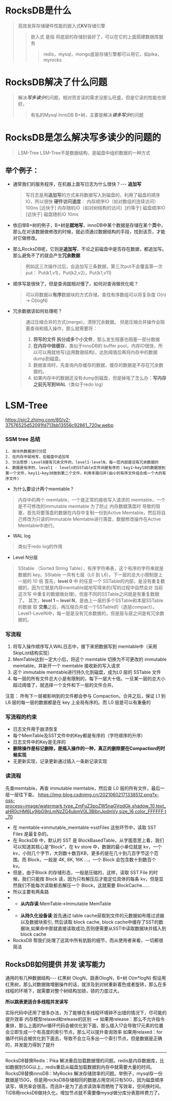 # RocksDB是什么
 >高效发挥存储硬件性能的嵌入式**KV**存储引擎
 >>嵌入式 是指 将底层的存储封装好了，可以在它的上面搭建数据库服务
 >>> redis，mysql，mongo底层存储引擎都可以用它，如pika，myrocks
 # RocksDB解决了什么问题
>解决***写多读少***的问题，相对而言读的需求没那么旺盛，但是它读的性能也很好。 
>>有名的Mysql InnoDB B+树，主要是解决***读多写少***的问题
 # RocksDB是怎么解决写多读少的问题的
 >LSM-Tree
 >LSM-Tree不是数据结构，是磁盘中组织数据的一种方式
 
 ## 举个例子：
 * 通常我们的服务程序，在机器上面写日志为什么很快？--- **追加写**
     > 写日志是用**追加写**的方式来将数据写入到磁盘的，利用了磁盘的顺序IO，所以很快
     > **硬件访问速度**：
     > 内存顺序IO（如对数组的连续访问）100ns [远快于] 内存随机IO（如对树结构的访问）[约等于]     磁盘顺序IO [远快于] 磁盘随机IO 10ms
 
 * 依旧举B+树的例子，B+树是**就地写**，innoDB中某个数据是存储在某个**页**中，那么在对该数据做修改的时候，就必须通过数据结构的手段，找到该页，才能对它做修改。
 * 那么RocksDB呢，它则是**追加写**，不论之前磁盘中是否存在数据，都追加写。那么避免不了的就会产生**冗余数据**
    > 例如这三次操作过后，会追加写三条数据，第三次put不会覆盖第一次put：
    > Put(k1,v1)，Put(k2,v2)，Put(k1,v11)
 * 顺序写是很快了，但是查询就相对慢了，如何对查询做优化呢？
    > 可以将数据以**有序**数据块的方式存储，查找有序数组可以将复杂度 O(n) -> O(logN)
 * 冗余数据该如何处理呢？
    > 通过压缩合并的方式(merge)，清除冗余数据。
    > 但是压缩合并操作会阻塞查询和插入操作，那么就需要将：
    > 1. **将写的文件 拆分成多个小文件**，那么发生阻塞也阻塞一部分数据
    > 2. **在内存中做缓存**，类似于innoDB的 buffer pool，内存IO很快，所以可以用就地写(运用数据结构)，达到阈值后再将内存中的数据dump到磁盘。
    > 3. 数据查询时，先查询内存缓存的数据，缓存的数据是不存在冗余数据的。
    > 4. 如果内存中的数据还没有dump到磁盘，但是掉电了怎么办：**写内存之前先写到WAL**（类似于redo log）
 # LSM-Tree
https://pic2.zhimg.com/80/v2-37576525d52091fd713bb13556c92861_720w.webp

### SSM tree 总结
	1. 按冷热数据进行分层
	2. 在内存中就地写，在磁盘中追加写
	3. 分治思想：Level0是有冗余文件的，level1-levelN，每一层内部是没有冗余数据的
	4. 数据是有序的，level1 - leveln的SSTable文件间是有序的：key1~key10的数据放到第一个文件，key11~key30放到第二个文件，利用多路归并(由小的有序文件组合成一个大的有序文件)

* 为什么要设计两个memtable？
> 内存中的两个 memtable，一个是正常的接收写入请求的 memtable，一个是不可修改的immutable memtable
> 为了防止 内存数据落盘时 导致的阻塞，首先将要落盘的数据在内存中复制一份到Active Memtable，然后将自己修改为只读的Immutable Memtable进行落盘，数据修改操作在Active Memtable中进行。
* WAL log
> 类似于redo log的作用
* Level N分层
> SStable （Sorted String Table），有序字符串表，这个有序的字符串就是数据的 key。SStable 一共有七层（L0 到 L6）。下一层的总大小限制是上一层的 10 倍
> 首先，**level 0** 中 的任意一个 SSTable的内部，是没有重复数据的，因为它就是内存memtable就地写得来的(写的过程中自然会对 当前这次写 中重复的数据做处理)，但是不同的SSTable之间就是有重复数据了。
其次，**level 1 ~ level N**，是由上一层的多个SSTable和本层SSTable的数据 取 **交集**之后，再压缩合并成一个SSTable的（逐层compact）。Level1-LevelN中，每一层是没有冗余数据的，但是层与层之间是有冗余数据的。

### 写流程
1. 将写入操作顺序写入WAL日志中，接下来把数据写到 memtable中（采用SkipList结构实现）
2. MemTable达到一定大小后，将这个 memtable 切换为不可更改的 immutable memtable，并新开一个 memtable 接收新的写入请求
3. 这个 immutable memtable进行持久化到磁盘，成为L0 层的 SSTable 文件
4. 每一层的所有文件总大小是有限制的，每下一层大十倍。一旦某一层的总大小超过阈值了，就选择一个文件和下一层的文件合并。

注意： 所有下一层被影响到的文件都会参与 Compaction。合并之后，保证 L1 到 L6 层的每一层的数据都是在 key 上全局有序的。而 L0 层是可以有重叠的

### 写流程的约束
- 日志文件用于崩溃恢复
- 每个MemTable及SST文件中的Key都是有序的（字符顺序的升序）
- 日志文件中的Key是无序的
- **删除操作是标记删除，是插入操作的一种，真正的删除要在Compaction的时候实现**
- 无更新实现，记录更新通过插入一条新记录实现

### 读流程
先查memtable，再查 immutable memtable，然后查 L0 层的所有文件，最后一层一层往下查。
https://img-blog.csdnimg.cn/20210602171338512.png?x-oss-process=image/watermark,type_ZmFuZ3poZW5naGVpdGk,shadow_10,text_aHR0cHM6Ly9ibG9nLmNzZG4ubmV0L3BlbnJpdmVy,size_16,color_FFFFFF,t_70

- 在 memtable->immutable_memtable->sstFiles 这些环节中，读取 SST Files 是最复杂的。
- 在 RocksDB 中，默认的 SST 是 BlockBasedTable，从字面意思上看，我们可以知道其核心是“Block”，在 kv store 中，数据的最小单位就是 kv，一个 kv，小则几个字节，大则数十数百KB，更多的是在几十到几百字节这个范围。而 Block，一般是 4K, 8K, 16K ...，一个 Block 会包含数十到数百个 kv。
- 但是，由于Block 的存储形态，一般是压缩的，这样，读取 SST File 的时候，我们只能按 Block 读，因为只有解压后才能定位具体的每条 kv，但是显然我们不能每次读取都去解压一个 Block，这就需要 BlockCache……
- 所以主要有两条路
- - **从内存读**:MemTable->Immutable MemTable
- - **从持久化设备读**:首先通过 table cache获取到文件的元数据如布隆过滤器以及数据块索引, 然后读取 block cache, block cache中缓存了SST的数据块,如果命中那就直接读取成功,否则便需要从SST中读取数据块并插入到block cache
- RocksDB 帮我们处理了这其中所有肮脏的细节，而从使用者来看，一切都很简洁


## RocksDB如何提供 并发 读写能力
通用的有几种数据结构--- 红黑树 OlogN，跳表OlogN，B+树 O(m*logN)
假设用红黑树，那么对数据做增删操作的话，就涉及到对树重新着色或者旋转，那么在多线程的环境下，就需要对整个树结构加锁，锁的力度过大。

**所以跳表更适合多线程并发读写**

实际代码中还用了很多办法，为了能够在多线程环境钟不出错的情况下，尽可能的提升效率
内存模型relaxed和release的区别 -->
如果用release：那么不允许指令重排，那么上面的for循环代码会被优化到下面，那么插入17会导致17元素的位置会立即生成一个有高度的索引节点，那么可以提升查询效率
如果用relaxed：for循环代码会被优化到下面去，导致不会立马多出一个索引节点，但是数据是正确的，并发能力得到了提升

------------
RocksDB替换Redis：Pika
解决重启加载数据慢的问题。redis是内存数据库，比如数据到50G以上，redis重启从磁盘加载数据到内存中就需要大量的时间。
RocksDB替换innoDB：MyRocks
解决存储效率的问题。举例子，mysql存一份数据是150G，但是用rocksDB存储相同的数据占用空间只有50G，因为磁盘顺序读写，填充率会很高，而且B+是为了追求读效率而牺牲了写效率，空间换时间。
TiDB用rocksDB做持久化，增加节点就不需要像mysql做分库分表那样费力了。
